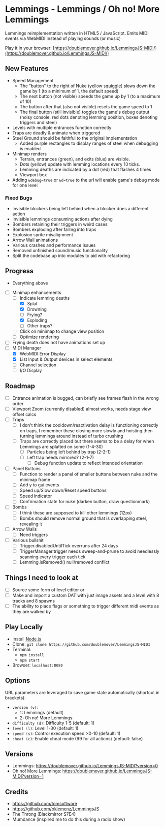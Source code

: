 # Lemmings - Lemmings / Oh no! More Lemmings

Lemmings reimplementation written in HTML5 / JavaScript. Emits MIDI events via WebMIDI instead of playing sounds (or music)

Play it in your browser: [https://doublemover.github.io/LemmingsJS-MIDI/](https://doublemover.github.io/LemmingsJS-MIDI/)

## New Features
  - Speed Management
    - The "button" to the right of Nuke (yellow squiggle) slows down the game by 1 (to a minimum of 1, the default speed)
    - The next button (not visible) speeds the game up by 1 (to a maximum of 10)
    - The button after that (also not visible) resets the game speed to 1
    - The final button (still invisible) toggles the game's debug output (noisy console, red dots denoting lemming position, boxes denoting triggers and steel)
  - Levels with multiple entrances function correctly
  - Traps are deadly & animate when triggered
  - Steel Ground should be faithful to the original implementation
    - Added purple rectangles to display ranges of steel when debugging is enabled
  - Minimap renders
    - Terrain, entrances (green), and exits (blue) are visible.
    - Dots (yellow) update with lemming locations every 10 ticks.
    - Lemming deaths are indicated by a dot (red) that flashes 4 times
    - Viewport box 
  - Adding `&debug=true` or `&d=true` to the url will enable game's debug mode for one level

### Fixed Bugs
  - Invisible blockers being left behind when a blocker does a different action
  - Invisible lemmings consuming actions after dying
  - Bombers retaining their triggers in weird cases
  - Bombers exploding after falling into traps
  - Explosion sprite misalignment
  - Arrow Wall animations
  - Various crashes and performance issues
  - Removed unfinished sound/music functionality
  - Split the codebase up into modules to aid with refactoring

## Progress
  - Everything above
  - [ ] Minimap enhancements
    - [ ] Indicate lemming deaths
      - [X] Splat
      - [X] Drowning
      - [ ] Frying?
      - [X] Exploding
      - [ ] Other traps?
    - [ ] Click on minimap to change view position
    - [ ] Optimize rendering
  - [ ] Frying death does not have animations set up
  - [ ] MIDI Manager
    - [X] WebMIDI Error Display
    - [X] List Input & Output devices in select elements
    - [ ] Channel selection
    - [ ] I/O Display

## Roadmap
- [ ] Entrance animation is bugged, can briefly see frames flash in the wrong order
- [ ] Viewport Zoom (currently disabled) almost works, needs stage view offset calcs
- [ ] Traps
  - [ ] I don't think the cooldown/reactivation delay is functioning correctly on traps, I remember these closing more slowly and hoisting then turning lemmings around instead of turbo crushing
  - [ ] Traps are correctly placed but there seems to be a delay for when Lemmings are splatted on some (1-4-30)
    - [ ] Particles being left behind by trap (2-2-1)
    - [ ] Left trap needs mirrored? (2-1-7)
      - [ ] Debug function update to reflect intended orientation
- [ ] Panel Buttons
  - [ ] Function to render a panel of smaller buttons between nuke and the minimap frame
  - [ ] Add y to gui events 
  - [ ] Speed up/Slow down/Reset speed buttons
  - [ ] Speed indicator
  - [ ] Confirmation state for nuke (darken button, draw questionmark)
- [ ] Bombs
  - [ ] I think these are supposed to kill other lemmings (12px)
  - [ ] Bombs should remove normal ground that is overlapping steel, revealing it
- [ ] Arrow Walls
  - [ ] Need triggers
- [ ] Various bullshit
  - [ ] Trigger.disabledUntilTick overruns after 24 days
  - [ ] TriggerManager.trigger needs sweep-and-prune to avoid needlessly scanning every trigger each tick
  - [ ] Lemming.isRemoved() null/removed conflict

## Things I need to look at
- [ ] Source some form of level editor
or 
- [ ] Make and import a custom DAT with just image assets and a level with 8 tracks and 8 spawns
- [ ] The ability to place flags or something to trigger different midi events as they are walked by

## Play Locally

- Install [Node.js](https://nodejs.org)
- Clone: `git clone https://github.com/doublemover/LemmingsJS-MIDI`
- Terminal:
  - `npm install`
  - `npm start`
- Browser: `localhost:8080`

## Options

URL parameters are leveraged to save game state automatically (shortcut in brackets):

- `version (v)`:
  - 1: Lemmings (default)
  - 2: Oh no! More Lemmings 
- `difficulty (d)`: Difficulty 1-5 (default: 1)
- `level (l)`: Level 1-30 (default: 1)
- `speed (s)`: Control execution speed >0-10 (default: 1)
- `cheat (c)`: Enable cheat mode (99 for all actions) (default: false)

## Versions

- Lemmings: https://doublemover.github.io/LemmingsJS-MIDI?version=0
- Oh no! More Lemmings: https://doublemover.github.io/LemmingsJS-MIDI?version=1

## Credits

- https://github.com/tomsoftware
- https://github.com/oklemenz/LemmingsJS
- The Throng (Blackmirror S7E4)
- Mumdance (inspired me to do this during a radio show) 
